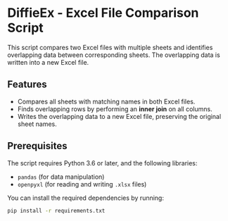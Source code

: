 # DiffieEx - Excel File Comparison Script

This script compares two Excel files with multiple sheets and identifies overlapping data between corresponding sheets. The overlapping data is written into a new Excel file.

## Features

- Compares all sheets with matching names in both Excel files.
- Finds overlapping rows by performing an **inner join** on all columns.
- Writes the overlapping data to a new Excel file, preserving the original sheet names.

## Prerequisites

The script requires Python 3.6 or later, and the following libraries:

- `pandas` (for data manipulation)
- `openpyxl` (for reading and writing `.xlsx` files)

You can install the required dependencies by running:

```bash
pip install -r requirements.txt